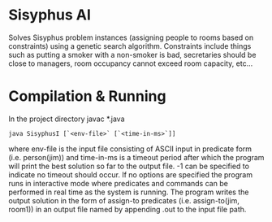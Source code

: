 # Sisyphus AI
Solves Sisyphus problem instances (assigning people to rooms based on constraints) using a genetic search algorithm. Constraints include things such as putting a smoker with a non-smoker is bad, secretaries should be close to managers, room occupancy cannot exceed room capacity, etc...

# Compilation & Running
In the project directory
    javac *.java
  
    java SisyphusI [`<env-file>` [`<time-in-ms>`]]
  
where env-file is the input file consisting of ASCII input in predicate form (i.e. person(jim)) and time-in-ms is a timeout period after which the program will print the best solution so far to the output file. -1 can be specified to indicate no timeout should occur. If no options are specified the program runs in interactive mode where predicates and commands can be performed in real time as the system is running. The program writes the output solution in the form of assign-to predicates (i.e. assign-to(jim, room1)) in an output file named by appending .out to the input file path.